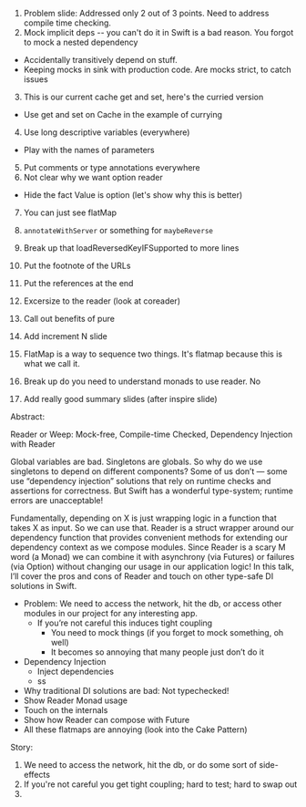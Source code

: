 1. Problem slide: Addressed only 2 out of 3 points. Need to address compile time checking.
2. Mock implicit deps -- you can't do it in Swift is a bad reason. You forgot to mock a nested dependency
  * Accidentally transitively depend on stuff.
  * Keeping mocks in sink with production code. Are mocks strict, to catch issues
3. This is our current cache get and set, here's the curried version
  * Use get and set on Cache in the example of currying
4. Use long descriptive variables (everywhere)
  * Play with the names of parameters
5. Put comments or type annotations everywhere
6. Not clear why we want option reader
  * Hide the fact Value is option (let's show why this is better)
7. You can just see flatMap

8. `annotateWithServer` or something for `maybeReverse`
9. Break up that loadReversedKeyIFSupported to more lines
10. Put the footnote of the URLs
11. Put the references at the end

12. Excersize to the reader (look at coreader)

13. Call out benefits of pure

14. Add increment N slide

15. FlatMap is a way to sequence two things. It's flatmap because this is what we call it.

16. Break up do you need to understand monads to use reader. No

17. Add really good summary slides (after inspire slide)




Abstract:


Reader or Weep: Mock-free, Compile-time Checked, Dependency Injection with Reader

Global variables are bad. Singletons are globals. So why do we use singletons to depend on different components? Some of us don’t — some use “dependency injection” solutions that rely on runtime checks and assertions for correctness. But Swift has a wonderful type-system; runtime errors are unacceptable!

Fundamentally, depending on X is just wrapping logic in a function that takes X as input. So we can use that. Reader is a struct wrapper around our dependency function that provides convenient methods for extending our dependency context as we compose modules. Since Reader is a scary M word (a Monad) we can combine it with asynchrony (via Futures) or failures (via Option) without changing our usage in our application logic! In this talk, I’ll cover the pros and cons of Reader and touch on other type-safe DI solutions in Swift.


- Problem: We need to access the network, hit the db, or access other modules in our project for any interesting app.
  - If you’re not careful this induces tight coupling
    - You need to mock things (if you forget to mock something, oh well)
    - It becomes so annoying that many people just don’t do it
- Dependency Injection
  - Inject dependencies
  - ss
- Why traditional DI solutions are bad: Not typechecked!
- Show Reader Monad usage
- Touch on the internals
- Show how Reader can compose with Future
- All these flatmaps are annoying (look into the Cake Pattern)






Story:

1. We need to access the network, hit the db, or do some sort of side-effects
2. If you're not careful you get tight coupling; hard to test; hard to swap out
3. 


